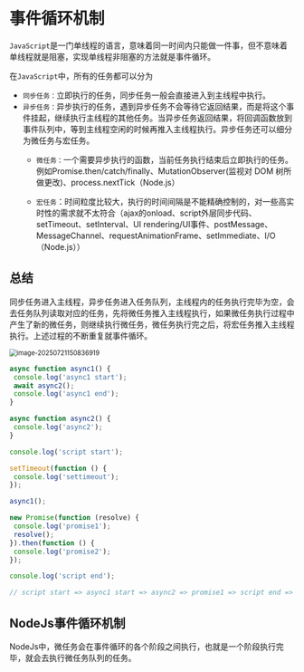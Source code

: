 # 事件循环机制

`JavaScript`是一门单线程的语言，意味着同一时间内只能做一件事，但不意味着单线程就是阻塞，实现单线程非阻塞的方法就是事件循环。



在`JavaScript`中，所有的任务都可以分为

- `同步任务：`立即执行的任务，同步任务一般会直接进入到主线程中执行。
- `异步任务：`异步执行的任务，遇到异步任务不会等待它返回结果，而是将这个事件挂起，继续执行主线程的其他任务。当异步任务返回结果，将回调函数放到事件队列中，等到主线程空闲的时候再推入主线程执行。异步任务还可以细分为微任务与宏任务。
  - `微任务：`一个需要异步执行的函数，当前任务执行结束后立即执行的任务。例如Promise.then/catch/finally、MutationObserver(监视对 DOM 树所做更改)、process.nextTick（Node.js）
  
  - `宏任务`：时间粒度比较大，执行的时间间隔是不能精确控制的，对一些高实时性的需求就不太符合（ajax的onload、script外层同步代码、setTimeout、setInterval、UI rendering/UI事件、postMessage、MessageChannel、requestAnimationFrame、setImmediate、I/O（Node.js））

## 总结

同步任务进入主线程，异步任务进入任务队列，主线程内的任务执行完毕为空，会去任务队列读取对应的任务，先将微任务推入主线程执行，如果微任务执行过程中产生了新的微任务，则继续执行微任务，微任务执行完之后，将宏任务推入主线程执行。上述过程的不断重复就事件循环。



<img src="https://blog-1304855543.cos.ap-guangzhou.myqcloud.com/lu/image-20250721150836919.png" alt="image-20250721150836919" style="zoom:80%;" />



``` javascript
async function async1() {
 console.log('async1 start');
 await async2();
 console.log('async1 end');
}

async function async2() {
 console.log('async2');
}

console.log('script start');

setTimeout(function () {
 console.log('settimeout');
});

async1();

new Promise(function (resolve) {
 console.log('promise1');
 resolve();
}).then(function () {
 console.log('promise2');
});

console.log('script end');

// script start => async1 start => async2 => promise1 => script end => async1 end => promise2 => settimeout
```



## NodeJs事件循环机制

NodeJs中，微任务会在事件循环的各个阶段之间执行，也就是一个阶段执行完毕，就会去执行微任务队列的任务。